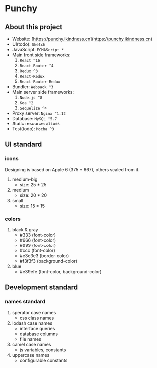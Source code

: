 # Punchy
## About this project
* Website: [https://punchy.ikindness.cn](https://punchy.ikindness.cn)
* UI(todo): `Sketch`
* JavaScript: `ECMAScript *`
* Main front side frameworks:
	1. `React ^16`
	2. `React-Router ^4`
	3. `Redux ^3`
	4. `React-Redux`
	5. `React-Router-Redux`
* Bundler: `Webpack ^3`
* Main server side frameworks:
	1. `Node.js ^8`
	2. `Koa ^2`
	3. `Sequelize ^4`
* Proxy server: `Nginx ^1.12`
* Database: `MySQL ^5.7`
* Static resource: `AliOSS`
* Test(todo): `Mocha ^3`

## UI standard

### icons

Designing is based on Apple 6 (375 * 667), others scaled from it.

1. medium-big
	* size: 25 * 25
2. medium
	* size: 20 * 20
3. small
	* size: 15 * 15

### colors

1. black & gray 
	* #333 (font-color)
	* #666 (font-color)
	* #999 (font-color)
	* #ccc (font-color)
	* #e3e3e3 (border-color)
	* #f3f3f3 (background-color)
2. blue
	* #e39efe (font-color, background-color)

## Development standard

### names standard

1. sperator case names
	* css class names
2. lodash case names
	* interface queries
	* database columns
	* file names
3. camel case names
	* js variables, constants
4. uppercase names
	* configurable constants